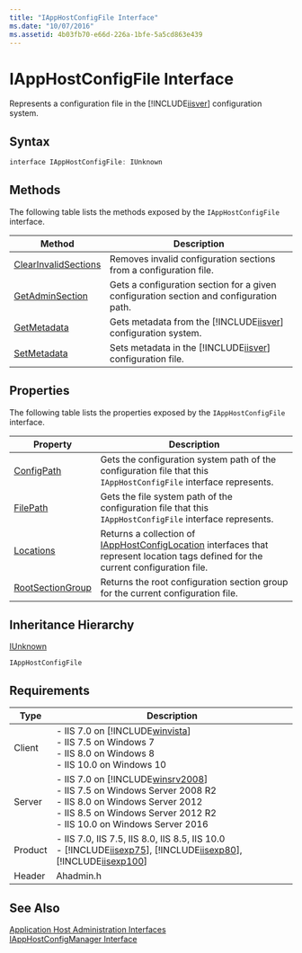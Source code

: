 ```yaml
---
title: "IAppHostConfigFile Interface"
ms.date: "10/07/2016"
ms.assetid: 4b03fb70-e66d-226a-1bfe-5a5cd863e439
---
```

# IAppHostConfigFile Interface
Represents a configuration file in the [!INCLUDE[iisver](../../wmi-provider/includes/iisver-md.md)] configuration system.  
  
## Syntax  
  
```cpp  
interface IAppHostConfigFile: IUnknown  
```  
  
## Methods  
 The following table lists the methods exposed by the `IAppHostConfigFile` interface.  
  
|Method|Description|  
|------------|-----------------|  
|[ClearInvalidSections](../../web-development-reference\native-code-api-reference/iapphostconfigfile-clearinvalidsections-method.md)|Removes invalid configuration sections from a configuration file.|  
|[GetAdminSection](../../web-development-reference\native-code-api-reference/iapphostconfigfile-getadminsection-method.md)|Gets a configuration section for a given configuration section and configuration path.|  
|[GetMetadata](../../web-development-reference\native-code-api-reference/iapphostconfigfile-getmetadata-method.md)|Gets metadata from the [!INCLUDE[iisver](../../wmi-provider/includes/iisver-md.md)] configuration system.|  
|[SetMetadata](../../web-development-reference\native-code-api-reference/iapphostconfigfile-setmetadata-method.md)|Sets metadata in the [!INCLUDE[iisver](../../wmi-provider/includes/iisver-md.md)] configuration file.|  
  
## Properties  
 The following table lists the properties exposed by the `IAppHostConfigFile` interface.  
  
|Property|Description|  
|--------------|-----------------|  
|[ConfigPath](../../web-development-reference\native-code-api-reference/iapphostconfigfile-configpath-property.md)|Gets the configuration system path of the configuration file that this `IAppHostConfigFile` interface represents.|  
|[FilePath](../../web-development-reference\native-code-api-reference/iapphostconfigfile-filepath-property.md)|Gets the file system path of the configuration file that this `IAppHostConfigFile` interface represents.|  
|[Locations](../../web-development-reference\native-code-api-reference/iapphostconfigfile-locations-property.md)|Returns a collection of [IAppHostConfigLocation](../../web-development-reference\native-code-api-reference/iapphostconfiglocation-interface.md) interfaces that represent location tags defined for the current configuration file.|  
|[RootSectionGroup](../../web-development-reference\native-code-api-reference/iapphostconfigfile-rootsectiongroup-property.md)|Returns the root configuration section group for the current configuration file.|  
  
## Inheritance Hierarchy  
 [IUnknown](http://go.microsoft.com/fwlink/?LinkId=55951)  
  
 `IAppHostConfigFile`  
  
## Requirements  
  
|Type|Description|  
|----------|-----------------|  
|Client|-   IIS 7.0 on [!INCLUDE[winvista](../../wmi-provider/includes/winvista-md.md)]<br />-   IIS 7.5 on Windows 7<br />-   IIS 8.0 on Windows 8<br />-   IIS 10.0 on Windows 10|  
|Server|-   IIS 7.0 on [!INCLUDE[winsrv2008](../../wmi-provider/includes/winsrv2008-md.md)]<br />-   IIS 7.5 on Windows Server 2008 R2<br />-   IIS 8.0 on Windows Server 2012<br />-   IIS 8.5 on Windows Server 2012 R2<br />-   IIS 10.0 on Windows Server 2016|  
|Product|-   IIS 7.0, IIS 7.5, IIS 8.0, IIS 8.5, IIS 10.0<br />-   [!INCLUDE[iisexp75](../../web-development-reference/native-code-api-reference/includes/iisexp75-md.md)], [!INCLUDE[iisexp80](../../web-development-reference/native-code-api-reference/includes/iisexp80-md.md)], [!INCLUDE[iisexp100](../../web-development-reference/native-code-api-reference/includes/iisexp100-md.md)]|  
|Header|Ahadmin.h|  
  
## See Also  
 [Application Host Administration Interfaces](../../web-development-reference\native-code-api-reference/application-host-administration-interfaces.md)   
 [IAppHostConfigManager Interface](../../web-development-reference\native-code-api-reference/iapphostconfigmanager-interface.md)